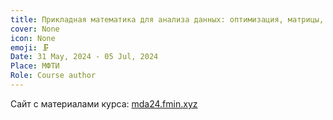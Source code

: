 ```yaml
---
title: Прикладная математика для анализа данных: оптимизация, матрицы, тензоры.
cover: None
icon: None
emoji: 🗜️
Date: 31 May, 2024 - 05 Jul, 2024
Place: МФТИ
Role: Course author
---
```


Сайт с материалами курса: [mda24.fmin.xyz](http://mda24.fmin.xyz/)

<br/>
